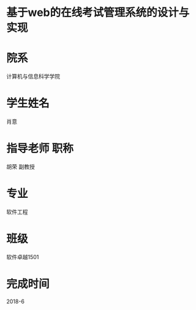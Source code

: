 # 基于web的在线考试管理系统的设计与实现

# 院系
计算机与信息科学学院
# 学生姓名
肖意
# 指导老师 职称
胡荣 副教授
# 专业
软件工程
# 班级
软件卓越1501
# 完成时间
2018-6
